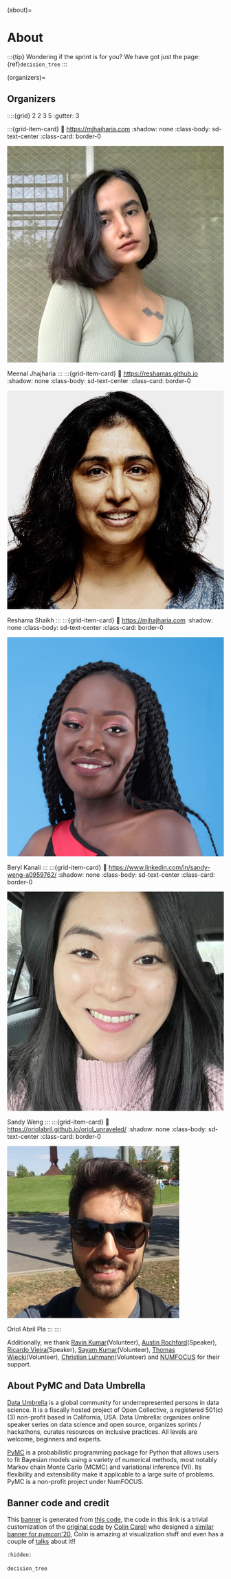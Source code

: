 (about)=
# About

:::{tip}
Wondering if the sprint is for you? We have got just the page: {ref}`decision_tree`
:::

(organizers)=
## Organizers

::::{grid} 2 2 3 5
:gutter: 3

:::{grid-item-card}
:link: https://mjhajharia.com
:shadow: none
:class-body: sd-text-center
:class-card: border-0

<img alt="Meenal Jhajharia" class="rounded-circle" src="../_static/meenal.jpg">

Meenal  Jhajharia
:::
:::{grid-item-card}
:link: https://reshamas.github.io
:shadow: none
:class-body: sd-text-center
:class-card: border-0

<img alt="Reshama Shaikh" src="../_static/reshama.jpg" class="rounded-circle">

Reshama Shaikh
:::
:::{grid-item-card}
:link: https://mjhajharia.com
:shadow: none
:class-body: sd-text-center
:class-card: border-0

<img alt="Beryl Kanali" src="../_static/beryl.JPG" class="rounded-circle">

Beryl Kanali
:::
:::{grid-item-card}
:link: https://www.linkedin.com/in/sandy-weng-a0959762/
:shadow: none
:class-body: sd-text-center
:class-card: border-0

<img alt="Sandy Weng" src="../_static/sandy.jpg" class="rounded-circle">

Sandy Weng
:::
:::{grid-item-card}
:link: https://oriolabril.github.io/oriol_unraveled/
:shadow: none
:class-body: sd-text-center
:class-card: border-0

<img alt="Oriol Abril Pla" src="../_static/oriol.jpg" class="rounded-circle">

Oriol Abril Pla
:::
::::

Additionally, we thank [Ravin Kumar](https://ravinkumar.com)(Volunteer), [Austin Rochford](https://austinrochford.com)(Speaker), [Ricardo Vieira(](https://github.com/ricardoV94/)Speaker), [Sayam Kumar](https://github.com/Sayam753)(Volunteer), [Thomas Wiecki](https://twiecki.io)(Volunteer), [Christian Luhmann](http://cluhmann.github.io/)(Volunteer) and [NUMFOCUS](https://numfocus.org) for their support.

## About PyMC and Data Umbrella

[Data Umbrella](https://www.dataumbrella.org/) is a global community for underrepresented persons in data science. It is a fiscally hosted project of Open Collective, a registered 501(c)(3) non-profit based in California, USA. Data Umbrella: organizes online speaker series on data science and open source, organizes sprints / hackathons, curates resources on inclusive practices. All levels are welcome, beginners and experts.

[PyMC](https://docs.pymc.io/en/latest/about.html) is a probabilistic programming package for Python that allows users to fit Bayesian models using a variety of numerical methods, most notably Markov chain Monte Carlo (MCMC) and variational inference (VI). Its flexibility and extensibility make it applicable to a large suite of problems. PyMC is a non-profit project under NumFOCUS.

## Banner code and credit
This [banner](https://raw.githubusercontent.com/pymc-devs/pymc-data-umbrella/main/banner.png) is generated from [this code](https://raw.githubusercontent.com/pymc-devs/pymc-data-umbrella/main/banner.py), the code in this link is a trivial customization of the [original code](https://github.com/pymc-devs/pymcon/blob/gh-pages/assets/make_trajectories.py) by [Colin Caroll](https://colindcarroll.com) who designed a [similar banner for pymcon'20](https://pymcon.com/), Colin is amazing at visualization stuff and even has a couple of [talks](https://github.com/ColCarroll/yourplotlib) about it!!

```{toctree}
:hidden:

decision_tree
```
